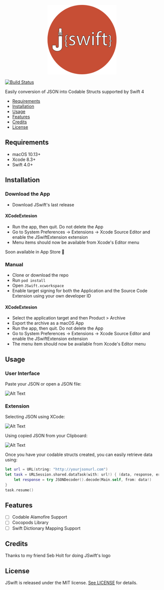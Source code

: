 

<p align="center">
  <img src="./Art/JSWIFTLOGO.png" alt="drawing" width="45%" height="45%"/>
</p>

[![Build Status](https://travis-ci.org/ConradoMateu/JSwift.svg?branch=master)](https://travis-ci.org/ConradoMateu/JSwift)

Easily conversion of JSON into Codable Structs supported by Swift 4

- [Requirements](#requirements)
- [Installation](#installation)
- [Usage](#usage)
- [Features](#features)
- [Credits](#credits)
- [License](#license)

## Requirements

- macOS 10.13+
- Xcode 8.3+
- Swift 4.0+

## Installation

### Download the App

- Download JSwift's last release

#### XCodeExtesion
- Run the app, then quit. Do not delete the App
- Go to System Preferences -> Extensions -> Xcode Source Editor and enable the JSwiftExtension extension
- Menu items should now be available from Xcode's Editor menu

Soon available in App Store 🙌

### Manual

- Clone or download the repo
- Run ``pod install``
- Open ``JSwift.xcworkspace``
- Enable target signing for both the Application and the Source Code Extension using your own developer ID

#### XCodeExtesion
- Select the application target and then Product > Archive
- Export the archive as a macOS App
- Run the app, then quit. Do not delete the App
- Go to System Preferences -> Extensions -> Xcode Source Editor and enable the JSwiftExtension extension
- The menu item should now be available from Xcode's Editor menu


## Usage

### User Interface

Paste your JSON or open a JSON file:

![Alt Text](https://media.giphy.com/media/mPzOSufN2bkZwgXqwg/giphy.gif)

### Extension

Selecting JSON using XCode:

![Alt Text](https://media.giphy.com/media/1g2JAtxGpTNAg4tSQs/giphy.gif)

Using copied JSON from your Clipboard:

![Alt Text](https://media.giphy.com/media/2kNswBCM2hUj9ZnTwJ/giphy.gif)


Once you have your codable structs created, you can easily retrieve data using:

```swift
let url = URL(string: "http://yourjsonurl.com")
let task = URLSession.shared.dataTask(with: url!) { (data, response, error) in
	let response = try JSONDecoder().decode(Main.self, from: data!)
}
task.resume()
```


## Features

- [ ] Codable Alamofire Support
- [ ] Cocopods Library
- [ ] Swift Dictionary Mapping Support

## Credits

Thanks to my friend Seb Holt for doing JSwift's logo


## License

JSwift is released under the MIT license. [See LICENSE](https://github.com/ConradoMateu/JSwift/blob/master/LICENSE) for details.
